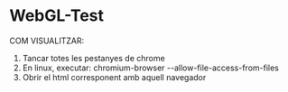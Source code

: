WebGL-Test
==========

COM VISUALITZAR:

1. Tancar totes les pestanyes de chrome
2. En linux, executar: chromium-browser --allow-file-access-from-files
3. Obrir el html corresponent amb aquell navegador
